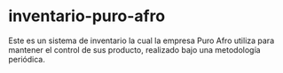 # inventario-puro-afro
Este es un sistema de inventario la cual la empresa Puro Afro utiliza para mantener el control de sus producto, realizado bajo una metodología periódica.
